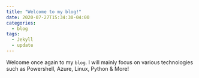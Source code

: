 ```yaml
---
title: "Welcome to my blog!"
date: 2020-07-27T15:34:30-04:00
categories:
  - blog
tags:
  - Jekyll
  - update
---
```


Welcome once again to my `blog`. I will mainly focus on various technologies such as Powershell, Azure, Linux, Python & More!